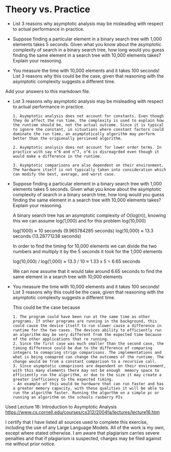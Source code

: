 # Theory vs. Practice

- List 3 reasons why asymptotic analysis may be misleading with respect to
  actual performance in practice.

- Suppose finding a particular element in a binary search tree with 1,000
  elements takes 5 seconds. Given what you know about the asymptotic complexity
  of search in a binary search tree, how long would you guess finding the same
  element in a search tree with 10,000 elements takes? Explain your reasoning.

- You measure the time with 10,000 elements and it takes 100 seconds! List 3
  reasons why this could be the case, given that reasoning with the asymptotic
  complexity suggests a different time.

       
Add your answers to this markdown file.

- List 3 reasons why asymptotic analysis may be misleading with respect to
  actual performance in practice.

      1. Asymptotic analysis does not account for constants. Even though they do affect the run time, the complexity is used to explain how the runtime should be, not the actual outcome. Since it is typical to ignore the constant, in situations where constant factors could dominate the run time, an asymptotically algorithm may perform better than the origionally percieved algorithm.

      2. Asymptotic analysis does not account for lower order terms. In practice with say n^6 and n^7, n^6 is disreagrded even though it would make a difference in the runtime. 

      3. Asymptotic comparisons are also dependent on their environment. The hardware itself is not typically taken into consideration which can modify the best, average, and worst case.

- Suppose finding a particular element in a binary search tree with 1,000
  elements takes 5 seconds. Given what you know about the asymptotic complexity
  of search in a binary search tree, how long would you guess finding the same
  element in a search tree with 10,000 elements takes? Explain your reasoning.

    A binary search tree has an asymptotic complexity of O(log(n)), knowing this we can assume log(1,000) and for this problem log(10,000)

    log(1000) ≈ 10 seconds (9.965784285 seconds)
    log(10,000) ≈ 13.3 seconds (13.28771238 seconds)

    In order to find the timing for 10,000 elements we can divide the two numbers and multiply it by the 5 seconds it took for the 1,000 elements

    log(10,000) / log(1,000) ≈ 13.3 / 10 ≈ 1.33 x 5 = 6.65 seconds

    We can now assume that it would take around 6.65 seconds to find the same element in a search tree with 10,000 elements


- You measure the time with 10,000 elements and it takes 100 seconds! List 3
  reasons why this could be the case, given that reasoning with the asymptotic
  complexity suggests a different time.

    This could be the case because 

      1. The program could have been run at the same time as other programs. If other programs are running in the background, this could cause the device itself to run slower cause a difference in runtime for the two cases. The devices ability to efficiently run an algorithm may be very different from the expected time because of the other applications that re running.  
      2. Since the first case was much smaller than the second case, the timing difference could be due to the difference of comparing integers to comapring strign comparisons. The implementations and what is being comapred can change the outcomes of the runtime. The change would be from a constant comparison to a recursive call.
      3. Since asymptotic comaprisons are dependent on their environment, with this many elements there may not be enough  memory space to efficiently run the algorithm, or due to the size it may create a greater inefficiency to the expected timing.
      - An example of this would be hardware that can run faster and has a greater memory capacity, with these qualities it will be able to run the algorithm faster. Running the algorthm on a simple pc or running an algorithm on the schools rasberry PIs



Used Lecture 16: Introduction to Asymptotic Analysis
https://www.cs.cornell.edu/courses/cs312/2004fa/lectures/lecture16.htm

  I certify that I have listed all sources used to complete this exercise, including the use
of any Large Language Models. All of the work is my own, except where stated
otherwise. I am aware that plagiarism carries severe penalties and that if plagiarism is
suspected, charges may be filed against me without prior notice.
